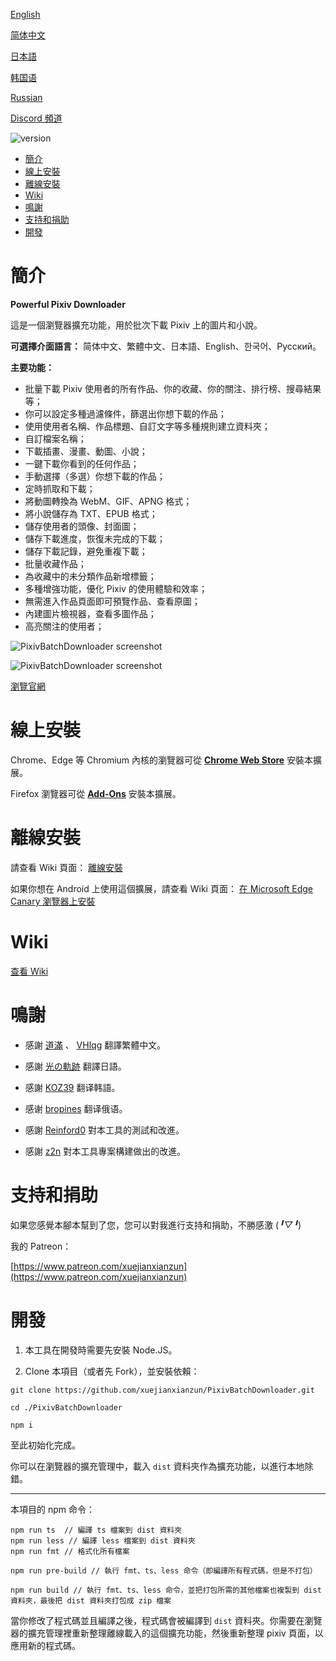[English](https://github.com/xuejianxianzun/PixivBatchDownloader/blob/master/README-EN.md)

[简体中文](https://github.com/xuejianxianzun/PixivBatchDownloader/blob/master/README.md)

[日本語](https://github.com/xuejianxianzun/PixivBatchDownloader/blob/master/README-JA.md)

[韩国语](https://github.com/xuejianxianzun/PixivBatchDownloader/blob/master/README-KO.md)

[Russian](https://github.com/xuejianxianzun/PixivBatchDownloader/blob/master/README-RU.md)

[Discord 頻道](https://discord.gg/eW9JtTK)

![version](https://img.shields.io/github/v/release/xuejianxianzun/PixivBatchDownloader)

<!-- TOC -->

- [簡介](#簡介)
- [線上安裝](#線上安裝)
- [離線安裝](#離線安裝)
- [Wiki](#wiki)
- [鳴謝](#鳴謝)
- [支持和捐助](#支持和捐助)
- [開發](#開發)

<!-- /TOC -->

# 簡介

**Powerful Pixiv Downloader**

這是一個瀏覽器擴充功能，用於批次下載 Pixiv 上的圖片和小說。

**可選擇介面語言：** 简体中文、繁體中文、日本語、English、한국어、Русский。

**主要功能：**

- 批量下載 Pixiv 使用者的所有作品、你的收藏、你的關注、排行榜、搜尋結果等；
- 你可以設定多種過濾條件，篩選出你想下載的作品；
- 使用使用者名稱、作品標題、自訂文字等多種規則建立資料夾；
- 自訂檔案名稱；
- 下載插畫、漫畫、動圖、小說；
- 一鍵下載你看到的任何作品；
- 手動選擇（多選）你想下載的作品；
- 定時抓取和下載；
- 將動圖轉換為 WebM、GIF、APNG 格式；
- 將小說儲存為 TXT、EPUB 格式；
- 儲存使用者的頭像、封面圖；
- 儲存下載進度，恢復未完成的下載；
- 儲存下載記錄，避免重複下載；
- 批量收藏作品；
- 為收藏中的未分類作品新增標籤；
- 多種增強功能，優化 Pixiv 的使用體驗和效率；
- 無需進入作品頁面即可預覽作品、查看原圖；
- 內建圖片檢視器，查看多圖作品；
- 高亮關注的使用者；

![PixivBatchDownloader screenshot](./notes/images/ui-tw-0.png)

![PixivBatchDownloader screenshot](./notes/images/ui-tw-1.png)

[瀏覽官網](https://pixiv.download/)

# 線上安裝

Chrome、Edge 等 Chromium 內核的瀏覽器可從 **[Chrome Web Store](https://chrome.google.com/webstore/detail/powerful-pixiv-downloader/dkndmhgdcmjdmkdonmbgjpijejdcilfh)** 安裝本擴展。

Firefox 瀏覽器可從 **[Add-Ons](https://addons.mozilla.org/firefox/addon/powerfulpixivdownloader/)** 安裝本擴展。

# 離線安裝

請查看 Wiki 頁面：
[離線安裝](https://xuejianxianzun.github.io/PBDWiki/#/zh-cn/%E7%A6%BB%E7%BA%BF%E5%AE%89%E8%A3%85)

如果你想在 Android 上使用這個擴展，請查看 Wiki 頁面：
[在 Microsoft Edge Canary 瀏覽器上安裝](https://xuejianxianzun.github.io/PBDWiki/#/zh-cn/MicrosoftEdgeCanary)

# Wiki

[查看 Wiki](https://xuejianxianzun.github.io/PBDWiki/#/zh-cn/%E7%AE%80%E4%BB%8B)

# 鳴謝

- 感謝 [道滿](https://zhtw.me/) 、 [VHlqg](https://github.com/VHlqg) 翻譯繁體中文。

- 感謝 [光の軌跡](https://github.com/jiaer24) 翻譯日語。

- 感謝 [KOZ39](https://github.com/KOZ39) 翻译韩語。

- 感谢 [bropines](https://github.com/bropines) 翻译俄语。

- 感謝 [Reinford0](https://github.com/Reinford0) 對本工具的測試和改進。

- 感謝 [z2n](https://github.com/z2n) 對本工具專案構建做出的改進。

# 支持和捐助

如果您感覺本腳本幫到了您，您可以對我進行支持和捐助，不勝感激 (*╹▽╹*)

我的 Patreon：

[https://www.patreon.com/xuejianxianzun](https://www.patreon.com/xuejianxianzun)

# 開發

1. 本工具在開發時需要先安裝 Node.JS。

2. Clone 本項目（或者先 Fork），並安裝依賴：

```
git clone https://github.com/xuejianxianzun/PixivBatchDownloader.git

cd ./PixivBatchDownloader

npm i
```

至此初始化完成。

你可以在瀏覽器的擴充管理中，載入 `dist` 資料夾作為擴充功能，以進行本地除錯。

-----------

本項目的 npm 命令：

```
npm run ts  // 編譯 ts 檔案到 dist 資料夾
npm run less // 編譯 less 檔案到 dist 資料夾
npm run fmt // 格式化所有檔案

npm run pre-build // 執行 fmt、ts、less 命令（即編譯所有程式碼，但是不打包）

npm run build // 執行 fmt、ts、less 命令，並把打包所需的其他檔案也複製到 dist 資料夾，最後把 dist 資料夾打包成 zip 檔案
```

當你修改了程式碼並且編譯之後，程式碼會被編譯到 `dist` 資料夾。你需要在瀏覽器的擴充管理裡重新整理離線載入的這個擴充功能，然後重新整理 pixiv 頁面，以應用新的程式碼。

